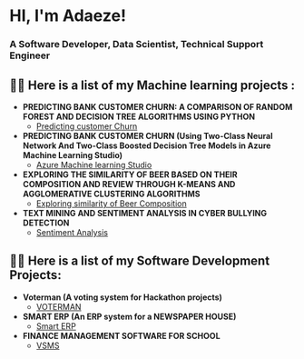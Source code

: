 <h1>HI, I'm Adaeze! <br/></h1><h3>A Software Developer, Data Scientist, Technical Support Engineer </h3>

<h2>👨‍💻 Here is a list of my Machine learning projects :</h2>

- <b>PREDICTING BANK CUSTOMER CHURN: A COMPARISON OF RANDOM FOREST AND DECISION TREE ALGORITHMS USING PYTHON </b>
  - [Predicting customer Churn](https://github.com/joshmadakor1/Algorithms-Practice)
- <b>PREDICTING BANK CUSTOMER CHURN (Using Two-Class Neural Network And Two-Class Boosted Decision Tree Models in Azure Machine Learning Studio)</b>
  - [Azure Machine learning Studio](https://github.com/joshmadakor1/4chan-Image-Analysis-Middleware-C964) 
- <b>EXPLORING THE SIMILARITY OF BEER BASED ON THEIR COMPOSITION AND REVIEW THROUGH K-MEANS AND AGGLOMERATIVE CLUSTERING ALGORITHMS</b>
  - [Exploring similarity of Beer Composition](https://github.com/joshmadakor1/Sentinel-Lab)
- <b>TEXT MINING AND SENTIMENT ANALYSIS IN CYBER BULLYING DETECTION</b>
  - [Sentiment Analysis](https://github.com/joshmadakor1/Sentinel-Lab)


<h2>👨‍💻 Here is a list of my Software Development Projects:</h2>

- <b>Voterman (A voting system for Hackathon projects)</b>
  - [VOTERMAN](https://github.com/joshmadakor1/Algorithms-Practice)
- <b>SMART ERP (An ERP system for a NEWSPAPER HOUSE)</b>
  - [Smart ERP](https://github.com/joshmadakor1/4chan-Image-Analysis-Middleware-C964)
- <b>FINANCE MANAGEMENT SOFTWARE FOR SCHOOL</b>
  - [VSMS](https://github.com/joshmadakor1/Sentinel-Lab)



